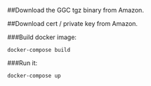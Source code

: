 
##Download the GGC tgz binary from Amazon.

##Download cert / private key from Amazon.

###Build docker image:

```docker-compose build```

###Run it:

```docker-compose up```


